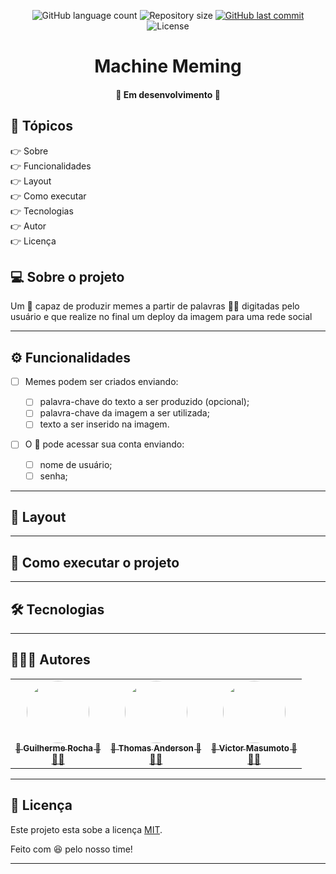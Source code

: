<p align="center">
  <img alt="GitHub language count" src="https://img.shields.io/github/languages/count/grochavieira/MachineMeming?color=%2304D361&style=for-the-badge">

  <img alt="Repository size" src="https://img.shields.io/github/repo-size/grochavieira/MachineMeming?style=for-the-badge">
  
  <a href="https://github.com/grochavieira/MachineMeming/commits/master">
    <img alt="GitHub last commit" src="https://img.shields.io/github/last-commit/grochavieira/MachineMeming?style=for-the-badge">
  </a>
    
   <img alt="License" src="https://img.shields.io/badge/license-MIT-brightgreen?style=for-the-badge">
  
 
</p>
<h1 align="center">
    Machine Meming
</h1>

<h4 align="center"> 
	🚧  Em desenvolvimento 🚧
</h4>

## 🏁 Tópicos

<p>
 👉<a href="#-sobre-o-projeto" style="text-decoration: none; "> Sobre</a> <br/>
👉<a href="#-funcionalidades" style="text-decoration: none; "> Funcionalidades</a> <br/>
👉<a href="#-layout" style="text-decoration: none"> Layout</a> <br/>
👉<a href="#-como-executar-o-projeto" style="text-decoration: none"> Como executar</a> <br/>
👉<a href="#-tecnologias" style="text-decoration: none"> Tecnologias</a> <br/>
👉<a href="#-autores" style="text-decoration: none"> Autor</a> <br/>
👉<a href="#user-content--licença" style="text-decoration: none"> Licença</a>

</p>

## 💻 Sobre o projeto

Um 🤖 capaz de produzir memes a partir de palavras 🔑🔑 digitadas pelo usuário e que realize no final um deploy da imagem para uma rede social

---

<a name="-funcionalidades"></a>

## ⚙️ Funcionalidades

- [ ] Memes podem ser criados enviando:

  - [ ] palavra-chave do texto a ser produzido (opcional);
  - [ ] palavra-chave da imagem a ser utilizada;
  - [ ] texto a ser inserido na imagem.

- [ ] O 🤖 pode acessar sua conta enviando:

  - [ ] nome de usuário;
  - [ ] senha;

---

## 🎨 Layout

---

## 🚀 Como executar o projeto

---

## 🛠 Tecnologias

---

<a name="-autor"></a>

## 👨🏽‍💻 **Autores**

<table>
  <tr>
    <td align="center"><a href="https://github.com/grochavieira"><img style="border-radius: 50%;" src="https://avatars1.githubusercontent.com/u/48029638?s=460&u=f8d11a7aa9ce76a782ef140a075c5c81be878f00&v=4" width="100px;" alt=""/><br /><sub><b>🌟 Guilherme Rocha 🌟</b></sub></a><br /><a href="https://www.linkedin.com/in/grochavieira/" title="Linkedin">🦸‍♂️</a></td>
    <td align="center"><a href="https://github.com/thomasafc"><img style="border-radius: 50%;" src="https://avatars1.githubusercontent.com/u/48140030?s=460&v=4" width="100px;" alt=""/><br /><sub><b>🌟 Thomas Anderson 🌟</b></sub></a><br /><a href="https://github.com/thomasafc" title="Github">🦸‍♂️</a></td>
    <td align="center"><a href="https://github.com/victor-m302"><img style="border-radius: 50%;" src="https://avatars2.githubusercontent.com/u/49913795?s=460&u=c6146fa6f6ee284c21a2c18daf33e5b066897309&v=4" width="100px;" alt=""/><br /><sub><b>🌟 Victor Masumoto 🌟</b></sub></a><br /><a href="https://github.com/victor-m302 " title="Github">🦸‍♂️</a></td>

  </tr>
</table>

---

## 📝 Licença

Este projeto esta sobe a licença [MIT](./LICENSE).

Feito com :satisfied: pelo nosso time!

---
